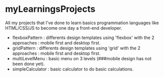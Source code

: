 # myLearningsProjects
All my projects that I've done to learn basics programmation languages like HTML/CSS/JS to become one day a front-end developer.

- flexboxPattern : differents design templates using 'flexbox' with the 2 approaches : mobile first and desktop first.
- gridPattern : differents design templates using 'grid' with the 2 approaches : mobile first and desktop first.
- multiLevelMenu : basic menu on 3 levels (###mobile design has not been done yet).
- simpleCalculator : basic calculator to do basic calculations.
